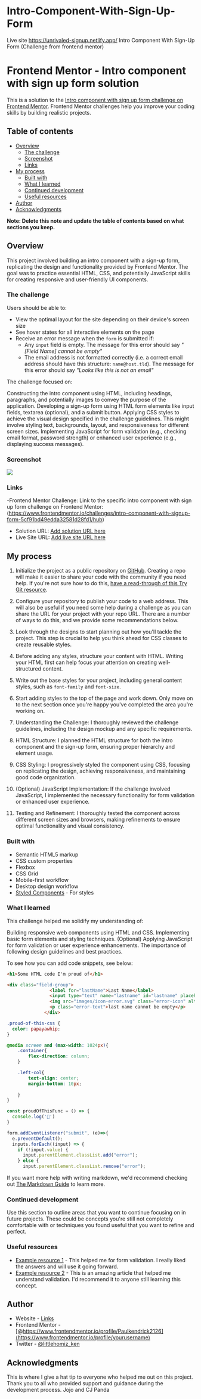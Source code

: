 # Intro-Component-With-Sign-Up-Form
Live site   https://unrivaled-signup.netlify.app/
Intro Component With Sign-Up Form (Challenge from frontend mentor)

# Frontend Mentor - Intro component with sign up form solution

This is a solution to the [Intro component with sign up form challenge on Frontend Mentor](https://www.frontendmentor.io/challenges/intro-component-with-signup-form-5cf91bd49edda32581d28fd1). Frontend Mentor challenges help you improve your coding skills by building realistic projects. 

## Table of contents

- [Overview](#overview)
  - [The challenge](#the-challenge)
  - [Screenshot](#screenshot)
  - [Links](#links)
- [My process](#my-process)
  - [Built with](#built-with)
  - [What I learned](#what-i-learned)
  - [Continued development](#continued-development)
  - [Useful resources](#useful-resources)
- [Author](#author)
- [Acknowledgments](#acknowledgments)

**Note: Delete this note and update the table of contents based on what sections you keep.**

## Overview
This project involved building an intro component with a sign-up form, replicating the design and functionality provided by Frontend Mentor. The goal was to practice essential HTML, CSS, and potentially JavaScript skills for creating responsive and user-friendly UI components.

### The challenge

Users should be able to:

- View the optimal layout for the site depending on their device's screen size
- See hover states for all interactive elements on the page
- Receive an error message when the `form` is submitted if:
  - Any `input` field is empty. The message for this error should say *"[Field Name] cannot be empty"*
  - The email address is not formatted correctly (i.e. a correct email address should have this structure: `name@host.tld`). The message for this error should say *"Looks like this is not an email"*

The challenge focused on:

Constructing the intro component using HTML, including headings, paragraphs, and potentially images to convey the purpose of the application.
Developing a sign-up form using HTML form elements like input fields, textarea (optional), and a submit button.
Applying CSS styles to achieve the visual design specified in the challenge guidelines. This might involve styling text, backgrounds, layout, and responsiveness for different screen sizes.
Implementing JavaScript for form validation (e.g., checking email format, password strength) or enhanced user experience (e.g., displaying success messages).

### Screenshot

![](./images/Screenshot%202024-04-12%20210517.png) 


### Links
-Frontend Mentor Challenge: Link to the specific intro component with sign up form challenge on Frontend Mentor:(https://www.frontendmentor.io/challenges/intro-component-with-signup-form-5cf91bd49edda32581d28fd1/hub)
- Solution URL: [Add solution URL here](https://github.com/Paulkendrick2126/Intro-Component-With-Sign-Up-Form)
- Live Site URL: [Add live site URL here](https://your-live-site-url.com)

## My process
1. Initialize the project as a public repository on [GitHub](https://github.com/). Creating a repo will make it easier to share your code with the community if you need help. If you're not sure how to do this, [have a read-through of this Try Git resource](https://try.github.io/).
2. Configure your repository to publish your code to a web address. This will also be useful if you need some help during a challenge as you can share the URL for your project with your repo URL. There are a number of ways to do this, and we provide some recommendations below.
3. Look through the designs to start planning out how you'll tackle the project. This step is crucial to help you think ahead for CSS classes to create reusable styles.
4. Before adding any styles, structure your content with HTML. Writing your HTML first can help focus your attention on creating well-structured content.
5. Write out the base styles for your project, including general content styles, such as `font-family` and `font-size`.
6. Start adding styles to the top of the page and work down. Only move on to the next section once you're happy you've completed the area you're working on.

11. Understanding the Challenge: I thoroughly reviewed the challenge guidelines, including the design mockup and any specific requirements.

22. HTML Structure: I planned the HTML structure for both the intro component and the sign-up form, ensuring proper hierarchy and element usage.
33. CSS Styling: I progressively styled the component using CSS, focusing on replicating the design, achieving responsiveness, and maintaining good code organization.
44. (Optional) JavaScript Implementation: If the challenge involved JavaScript, I implemented the necessary functionality for form validation or enhanced user experience.
55. Testing and Refinement: I thoroughly tested the component across different screen sizes and browsers, making refinements to ensure optimal functionality and visual consistency.


### Built with

- Semantic HTML5 markup
- CSS custom properties
- Flexbox
- CSS Grid
- Mobile-first workflow
- Desktop design workflow
- [Styled Components](https://styled-components.com/) - For styles


### What I learned

This challenge helped me solidify my understanding of:

Building responsive web components using HTML and CSS.
Implementing basic form elements and styling techniques.
(Optional) Applying JavaScript for form validation or user experience enhancements.
The importance of following design guidelines and best practices.




To see how you can add code snippets, see below:

```html
<h1>Some HTML code I'm proud of</h1>

<div class="field-group">
                <label for="lastName">Last Name</label>
                <input type="text" name="lastname" id="lastname" placeholder="Last Name">
                <img src="images/icon-error.svg" class="error-icon" alt="error image">
                <p class="error-text">last name cannot be empty</p>
              </div>
```


```css
.proud-of-this-css {
  color: papayawhip;
}

@media screen and (max-width: 1024px){
    .container{
        flex-direction: column;
    }

    .left-col{
        text-align: center;
        margin-bottom: 10px;
        
    }
}
```


```js
const proudOfThisFunc = () => {
  console.log('🎉')
}

form.addEventListener("submit", (e)=>{
  e.preventDefault();
  inputs.forEach((input) => {
    if (!input.value) {
      input.parentElement.classList.add("error");
    } else {
      input.parentElement.classList.remove("error");
```

If you want more help with writing markdown, we'd recommend checking out [The Markdown Guide](https://www.markdownguide.org/) to learn more.



### Continued development

Use this section to outline areas that you want to continue focusing on in future projects. These could be concepts you're still not completely comfortable with or techniques you found useful that you want to refine and perfect.



### Useful resources

- [Example resource 1](https://stackoverflow.com/questions/29716543/form-validation-using-javascript) - This helped me for form validation. I really liked the answers and will use it going forward.
- [Example resource 2](https://stackoverflow.com/questions/46155/how-can-i-validate-an-email-address-in-javascript) - This is an amazing article that helped me understand validation. I'd recommend it to anyone still learning this concept.


## Author

- Website - [Links](https://linktr.ee/paul_ad)
- Frontend Mentor - [@https://www.frontendmentor.io/profile/Paulkendrick2126](https://www.frontendmentor.io/profile/yourusername)
- Twitter - [@littlehomiz_ken](https://twitter.com/littlehomiz_ken)



## Acknowledgments

This is where I give a hat tip to everyone who helped me out on this project. Thank you to all who provided support and guidance during the development process. Jojo and CJ Panda


